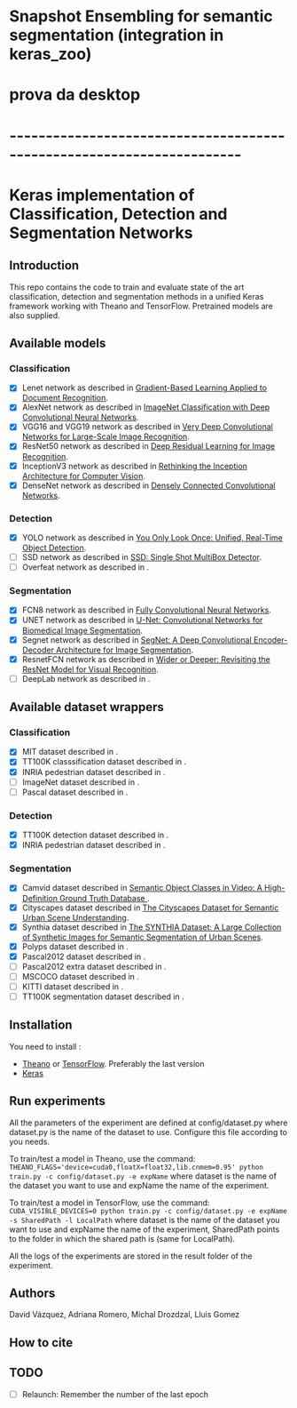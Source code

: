 # Snapshot Ensembling for semantic segmentation (integration in keras_zoo)
# prova da desktop
# ----------------------------------------------------------------------

# Keras implementation of Classification, Detection and Segmentation Networks

## Introduction

This repo contains the code to train and evaluate state of the art classification, detection and segmentation methods in a unified Keras framework working with Theano and TensorFlow. Pretrained models are also supplied.



## Available models

### Classification
 - [x] Lenet network as described in [Gradient-Based Learning Applied to Document Recognition](http://yann.lecun.com/exdb/publis/pdf/lecun-01a.pdf).
 - [x] AlexNet network as described in [ImageNet Classification with Deep Convolutional Neural Networks](https://papers.nips.cc/paper/4824-imagenet-classification-with-deep-convolutional-neural-networks.pdf).
 - [x] VGG16 and VGG19 network as described in [Very Deep Convolutional Networks for Large-Scale Image Recognition](https://arxiv.org/pdf/1409.1556.pdf).
 - [x] ResNet50 network as described in [Deep Residual Learning for Image Recognition](https://arxiv.org/pdf/1512.03385v1.pdf).
 - [x] InceptionV3 network as described in [Rethinking the Inception Architecture for Computer Vision](https://arxiv.org/pdf/1512.00567v3.pdf).
 - [x] DenseNet network as described in [Densely Connected Convolutional Networks](https://arxiv.org/pdf/1608.06993).
 
### Detection
 - [X] YOLO network as described in [You Only Look Once: Unified, Real-Time Object Detection](https://pjreddie.com/media/files/papers/yolo.pdf).
 - [ ] SSD network as described in [SSD: Single Shot MultiBox Detector](https://arxiv.org/pdf/1512.02325).
 - [ ] Overfeat network as described in []().
  
### Segmentation
 - [x] FCN8 network as described in [Fully Convolutional Neural Networks](https://arxiv.org/abs/1608.06993).
 - [x] UNET network as described in [U-Net: Convolutional Networks for Biomedical Image Segmentation](https://arxiv.org/pdf/1505.04597).
 - [x] Segnet network as described in [SegNet: A Deep Convolutional Encoder-Decoder Architecture for Image Segmentation](https://arxiv.org/pdf/1511.00561).
 - [x] ResnetFCN network as described in [Wider or Deeper: Revisiting the ResNet Model for Visual Recognition](https://arxiv.org/pdf/1611.10080).
 - [ ] DeepLab network as described in []().

## Available dataset wrappers

### Classification
 - [x] MIT dataset described in []().
 - [x] TT100K classsification dataset described in []().
 - [x] INRIA pedestrian dataset described in []().
 - [ ] ImageNet dataset described in []().
 - [ ] Pascal dataset described in []().
 
### Detection
 - [x] TT100K detection dataset described in []().
 - [x] INRIA pedestrian dataset described in []().
  
### Segmentation
 - [x] Camvid dataset described in [Semantic Object Classes in Video: A High-Definition Ground Truth Database ](http://www.cs.ucl.ac.uk/staff/G.Brostow/papers/SemanticObjectClassesInVideo_BrostowEtAl2009.pdf).
 - [x] Cityscapes dataset described in [The Cityscapes Dataset for Semantic Urban Scene Understanding](https://www.cityscapes-dataset.com/wordpress/wp-content/papercite-data/pdf/cordts2016cityscapes.pdf).
 - [x] Synthia dataset described in [The SYNTHIA Dataset: A Large Collection of Synthetic Images for Semantic Segmentation of Urban Scenes](http://synthia-dataset.net/wp-content/uploads/2016/06/gros_cvpr16-1.pdf).
 - [x] Polyps dataset described in []().
 - [x] Pascal2012 dataset described in []().
 - [ ] Pascal2012 extra dataset described in []().
 - [ ] MSCOCO dataset described in []().
 - [ ] KITTI dataset described in []().
 - [ ] TT100K segmentation dataset described in []().

## Installation
You need to install :
- [Theano](https://github.com/Theano/Theano) or [TensorFlow](https://github.com/Theano/Theano). Preferably the last version
- [Keras](https://github.com/fchollet/keras)

## Run experiments
All the parameters of the experiment are defined at config/dataset.py where dataset.py is the name of the dataset to use. Configure this file according to you needs.

To train/test a model in Theano, use the command: `THEANO_FLAGS='device=cuda0,floatX=float32,lib.cnmem=0.95' python train.py -c config/dataset.py -e expName` where dataset is the name of the dataset you want to use and expName the name of the experiment.

To train/test a model in TensorFlow, use the command: `CUDA_VISIBLE_DEVICES=0 python train.py -c config/dataset.py -e expName -s SharedPath -l LocalPath` where dataset is the name of the dataset you want to use and expName the name of the experiment, SharedPath points to the folder in which the shared path is (same for LocalPath).

All the logs of the experiments are stored in the result folder of the experiment.

## Authors
David Vázquez, Adriana Romero, Michal Drozdzal, Lluis Gomez

## How to cite

## TODO
- [ ] Relaunch: Remember the number of the last epoch
